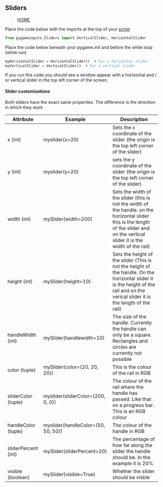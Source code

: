 ## Sliders

> [HOME](https://captainorigami01.github.io/pygame-inputs/)

Place the code below with the imports at the top of your [script](https://github.com/captainorigami01/pygame-inputs/blob/c1b627e65933d34479a9376751eaf7d4776e48b1/starter.py)
```python
from pygameinputs.Sliders import VerticalSlider, HorizontalSlider
```

Place the code below beneath your pygame.init and before the while loop (while run)

```python
myHorizontalSlider = HorizontalSlider()  # For a horizontal slider
myVerticalSlider = VerticalSlider()  # For a vertical slider
```

If you run this code you should see a window appear with a horizontal and / or vertical slider in the top left corner of the screen.

#### Slider customisations
Both sliders have the exact same properties. The difference is the direction in which they work

|**Attribute**|**Example**|**Description**|
|--|--|--|
|x (int)|myslider(x=20)|Sets the x coordinate of the slider (the origin is the top left corner of the slider)|
|y (int)|myslider(y=20)|sets the y coordinate of the slider (the origin is the top left corner of the slider)|
|width (int)|mySlider(width=200)|Sets the width of the slider (this is not the width of the handle. on the horizontal slider this is the length of the slider and on the vertical slider it is the width of the rail)|
|height (int)|mySlider(height=10)|Sets the height of the slider (This is not the height of the handle. On the horizontal slider it is the height of the rail and on the verical slider it is the length of the rail)|
|handleWidth (int)|mySlider(handlewidth=10)|The size of the handle. Currently the handle can only be a square. Rectangles and circles are currently not possible|
|color (tuple)|mySlider(color=(20, 20, 20))|This is the colour of the rail in RGB|
|sliderColor (tuple)|myslider(sliderColor=(200, 0, 0))|The colour of the rail where the handle has passed. Like that on a progress bar. This is an RGB colour|
|handleColor (tuple)|myslider(handleColor=(50, 50, 50))|The colour of the handle in RGB|
|sliderPercent (int)|mySlider(sliderPercent=20)|The percentage of how far along the slider the handle should be. In the example it is 20%|
|visible (boolean)|mySlider(visible=True)|Whether the slider should be visble|
